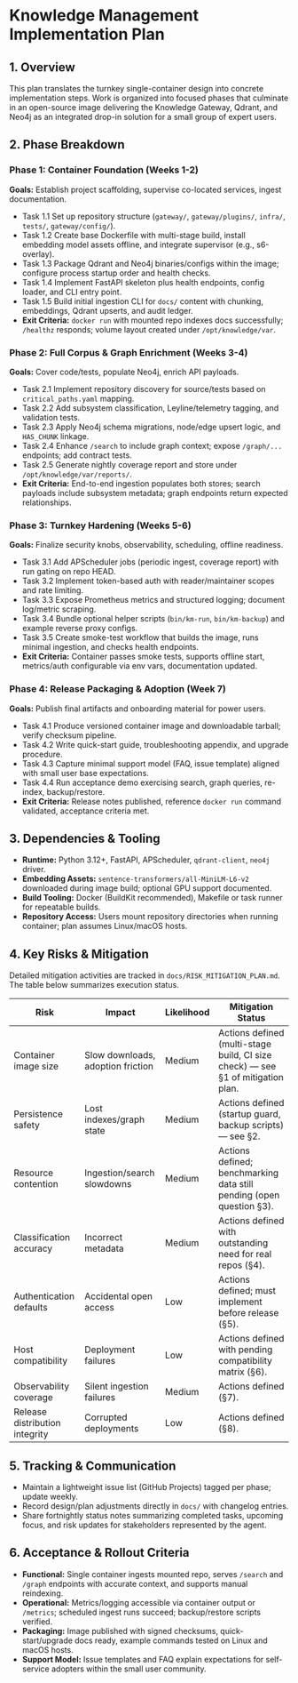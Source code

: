# Knowledge Management Implementation Plan

## 1. Overview
This plan translates the turnkey single-container design into concrete implementation steps. Work is organized into focused phases that culminate in an open-source image delivering the Knowledge Gateway, Qdrant, and Neo4j as an integrated drop-in solution for a small group of expert users.

## 2. Phase Breakdown

### Phase 1: Container Foundation (Weeks 1-2)
**Goals:** Establish project scaffolding, supervise co-located services, ingest documentation.
- Task 1.1 Set up repository structure (`gateway/`, `gateway/plugins/`, `infra/`, `tests/`, `gateway/config/`).
- Task 1.2 Create base Dockerfile with multi-stage build, install embedding model assets offline, and integrate supervisor (e.g., s6-overlay).
- Task 1.3 Package Qdrant and Neo4j binaries/configs within the image; configure process startup order and health checks.
- Task 1.4 Implement FastAPI skeleton plus health endpoints, config loader, and CLI entry point.
- Task 1.5 Build initial ingestion CLI for `docs/` content with chunking, embeddings, Qdrant upserts, and audit ledger.
- **Exit Criteria:** `docker run` with mounted repo indexes docs successfully; `/healthz` responds; volume layout created under `/opt/knowledge/var`.

### Phase 2: Full Corpus & Graph Enrichment (Weeks 3-4)
**Goals:** Cover code/tests, populate Neo4j, enrich API payloads.
- Task 2.1 Implement repository discovery for source/tests based on `critical_paths.yaml` mapping.
- Task 2.2 Add subsystem classification, Leyline/telemetry tagging, and validation tests.
- Task 2.3 Apply Neo4j schema migrations, node/edge upsert logic, and `HAS_CHUNK` linkage.
- Task 2.4 Enhance `/search` to include graph context; expose `/graph/...` endpoints; add contract tests.
- Task 2.5 Generate nightly coverage report and store under `/opt/knowledge/var/reports/`.
- **Exit Criteria:** End-to-end ingestion populates both stores; search payloads include subsystem metadata; graph endpoints return expected relationships.

### Phase 3: Turnkey Hardening (Weeks 5-6)
**Goals:** Finalize security knobs, observability, scheduling, offline readiness.
- Task 3.1 Add APScheduler jobs (periodic ingest, coverage report) with run gating on repo HEAD.
- Task 3.2 Implement token-based auth with reader/maintainer scopes and rate limiting.
- Task 3.3 Expose Prometheus metrics and structured logging; document log/metric scraping.
- Task 3.4 Bundle optional helper scripts (`bin/km-run`, `bin/km-backup`) and example reverse proxy configs.
- Task 3.5 Create smoke-test workflow that builds the image, runs minimal ingestion, and checks health endpoints.
- **Exit Criteria:** Container passes smoke tests, supports offline start, metrics/auth configurable via env vars, documentation updated.

### Phase 4: Release Packaging & Adoption (Week 7)
**Goals:** Publish final artifacts and onboarding material for power users.
- Task 4.1 Produce versioned container image and downloadable tarball; verify checksum pipeline.
- Task 4.2 Write quick-start guide, troubleshooting appendix, and upgrade procedure.
- Task 4.3 Capture minimal support model (FAQ, issue template) aligned with small user base expectations.
- Task 4.4 Run acceptance demo exercising search, graph queries, re-index, backup/restore.
- **Exit Criteria:** Release notes published, reference `docker run` command validated, acceptance criteria met.

## 3. Dependencies & Tooling
- **Runtime:** Python 3.12+, FastAPI, APScheduler, `qdrant-client`, `neo4j` driver.
- **Embedding Assets:** `sentence-transformers/all-MiniLM-L6-v2` downloaded during image build; optional GPU support documented.
- **Build Tooling:** Docker (BuildKit recommended), Makefile or task runner for repeatable builds.
- **Repository Access:** Users mount repository directories when running container; plan assumes Linux/macOS hosts.

## 4. Key Risks & Mitigation

Detailed mitigation activities are tracked in `docs/RISK_MITIGATION_PLAN.md`. The table below summarizes execution status.

| Risk | Impact | Likelihood | Mitigation Status |
|------|--------|------------|-------------------|
| Container image size | Slow downloads, adoption friction | Medium | Actions defined (multi-stage build, CI size check) — see §1 of mitigation plan. |
| Persistence safety | Lost indexes/graph state | Medium | Actions defined (startup guard, backup scripts) — see §2. |
| Resource contention | Ingestion/search slowdowns | Medium | Actions defined; benchmarking data still pending (open question §3). |
| Classification accuracy | Incorrect metadata | Medium | Actions defined with outstanding need for real repos (§4). |
| Authentication defaults | Accidental open access | Low | Actions defined; must implement before release (§5). |
| Host compatibility | Deployment failures | Low | Actions defined with pending compatibility matrix (§6). |
| Observability coverage | Silent ingestion failures | Medium | Actions defined (§7). |
| Release distribution integrity | Corrupted deployments | Low | Actions defined (§8). |

## 5. Tracking & Communication
- Maintain a lightweight issue list (GitHub Projects) tagged per phase; update weekly.
- Record design/plan adjustments directly in `docs/` with changelog entries.
- Share fortnightly status notes summarizing completed tasks, upcoming focus, and risk updates for stakeholders represented by the agent.

## 6. Acceptance & Rollout Criteria
- **Functional:** Single container ingests mounted repo, serves `/search` and `/graph` endpoints with accurate context, and supports manual reindexing.
- **Operational:** Metrics/logging accessible via container output or `/metrics`; scheduled ingest runs succeed; backup/restore scripts verified.
- **Packaging:** Image published with signed checksums, quick-start/upgrade docs ready, example commands tested on Linux and macOS hosts.
- **Support Model:** Issue templates and FAQ explain expectations for self-service adopters within the small user community.
